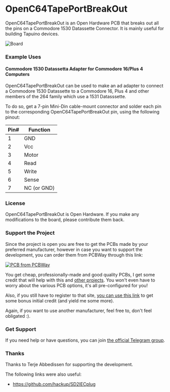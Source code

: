 # OpenC64TapePortBreakOut
OpenC64TapePortBreakOut is an Open Hardware PCB that breaks out all the pins on a Commodore 1530 Datassette Connector. It is mainly useful for building Tapuino devices.

![Board](https://raw.githubusercontent.com/SukkoPera/OpenC64TapePortBreakOut/master/doc/render-top.png)

### Example Uses
#### Commodore 1530 Datassetta Adapter for Commodore 16/Plus 4 Computers
OpenC64TapePortBreakOut can be used to make an ad adapter to connect a Commodore 1530 Datassette to a Commodore 16, Plus 4 and other members of the 264 family which use a 1531 Datasssette.

To do so, get a 7-pin Mini-Din cable-mount connector and solder each pin to the corresponding OpenC64TapePortBreakOut pin, using the following pinout:

|Pin#|Function|
|----|--------|
|1|GND        |
|2|Vcc        |
|3|Motor      |
|4|Read       |
|5|Write      |
|6|Sense      |
|7|NC (or GND)|


### License
OpenC64TapePortBreakOut is Open Hardware. If you make any modifications to the board, please contribute them back.

### Support the Project
Since the project is open you are free to get the PCBs made by your preferred manufacturer, however in case you want to support the development, you can order them from PCBWay through this link:

[![PCB from PCBWay](https://www.pcbway.com/project/img/images/frompcbway.png)](https://www.pcbway.com/project/shareproject/OpenC64TapePortBreakOut_V2.html)

You get cheap, professionally-made and good quality PCBs, I get some credit that will help with this and [other projects](https://www.pcbway.com/project/member/shareproject/?bmbid=41100). You won't even have to worry about the various PCB options, it's all pre-configured for you!

Also, if you still have to register to that site, [you can use this link](https://www.pcbway.com/setinvite.aspx?inviteid=41100) to get some bonus initial credit (and yield me some more).

Again, if you want to use another manufacturer, feel free to, don't feel obligated :).

### Get Support
If you need help or have questions, you can join [the official Telegram group](https://t.me/joinchat/HUHdWBC9J9JnYIrvTYfZmg).

### Thanks
Thanks to Terje Abbedissen for supporting the development.

The following links were also useful:
- https://github.com/hackup/SD2IECplug
